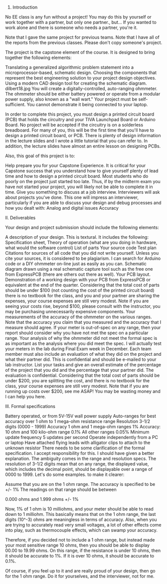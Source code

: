 1. Introduction

No EE class is any fun without a project! You may do this by yourself or work together with a partner, but only one partner., but... If you wanted to work alone and there is someone who needs a partner, you're it.

Note that I gave the same project for previous teams. Note that I have all of the reports from the previous classes. Please don't copy someone's project.

The project is the capstone element of the course. It is designed to bring together the following elements:

Translating a generalized algorithmic problem statement into a microprocessor-based, schematic design.
Choosing the components that represent the best engineering solution to your project design objectives.
Using a modern CAD design tool for creating the schematic diagram.
dilbert18.jpg
You will create a digitally-controlled, auto-ranging ohmmeter. The ohmmeter should be either battery powered or operate from a modular power supply, also known as a "wall wart." Your project must be self-sufficient. You cannot demonstrate it being connected to your laptop.

In order to complete this project, you must design a printed circuit board (PCB) that holds the circuitry and your TIVA Launchpad Board or Arduino Board. No project will be accepted if the circuitry is on a solderless breadboard. For many of you, this will be the first time that you'll have to design a printed circuit board, or PCB. There is plenty of design information in the lecture slides and I wrote a  little tutorial that you can refer to. In addition, the lecture slides have almost an entire lesson on designing PCBs. 

Also, this goal of this project is to:

Help prepare you for your Capstone Experience. It is critical for your Capstone success that you understand how to give yourself plenty of lead time and how to design a printed circuit board. Most students who do poorly on the project just started too late. Thus, if by the midterm exam you have not started your project, you will likely not be able to complete it in time. 
 Give you something to discuss at a job interview. Interviewers will ask about projects you've done. This one will impress an interviewer, particularly if you are able to discuss your design and debug processes and how you dealt with:
Analog and digital issues
Accuracy

II. Deliverables

Your design and project submission should include the following elements:

A description of your design. This is textural. It includes the following:
Specification sheet,
Theory of operation (what are you doing in hardware, what would the software control)
List of parts
Your source code
Test plan
Citations for sources of all code that you did not write yourself. Unless you cite your sources, it is considered to be plagiarism. I can search for Arduino code or a DIY ohmmeter on-line just as easily as you can.
Schematic diagram drawn using a real schematic capture tool such as the free one from ExpressPCB (there are others out there as well).
Your PCB layout.
Demonstration of a working design with your PCB from ExpressPCB or equivalent at the end of the quarter.
Considering that the total cost of parts should be under $100 (not counting the cost of the printed circuit board)  there is no textbook for the class, and you and your partner are sharing the expenses, your course expenses are still very modest. Note if you are seeing your costs rise, beyond $100, please consult with the instructor, you may be purchasing unnecessarily expensive components. 
Your measurements of the accuracy of the ohmmeter on the various ranges. Note that the accuracy you claim that you measured and the accuracy that I measure should agree. If your meter is out-of-spec on any range, then your report should consider why you have not met the spec on a particular range. Your analysis of why the ohmmeter did not meet the formal spec is as important as the analysis where you did meet the spec. I will actually test your meters in the lab during Final Exam week in December.
 Each team member must also include an evaluation of what they did on the project and what their partner did. This is confidential and should be e-mailed to your lab instructor.  List your tasks and give an overall estimate of the percentage of the project that you did and the percentage that your partner did. The evaluation is confidential.
Considering that the total cost of parts should be under $200, you are splitting the cost, and there is no textbook for the class, your course expenses are still very modest. Note that if you are running up costs over $200, see me ASAP! You may be wasting money and I can help you here.

III. Formal specifications

Battery operated, or from 5V-15V wall power supply
Auto-ranges for best accuracy over 1 ohm to 1 mega-ohm resistance range
Resolution 3-1/2 digits (0000 - 1999)
Accuracy 1 ohm and 1 mega-ohm ranges 1%
Accuracy: 10 ohm and 100 kilo-ohm range 0.1%
All other ranges 0.05%
Minimum update frequency 5 updates per second
Operate independently from a PC or laptop
Have attached flying leads with alligator clips to attach to the unknown resistor
There needs to be some clarification of the formal specification. I accept responsibility for this. I should have given a better explanation. The ambiguity comes in the range and resolution specs. The resolution of 3-1/2 digits mean that on any range, the displayed value, which includes the decimal point, should be displayable over a range of 0000 to 1999. Let's do some examples. to make it clearer:

Assume that you are on the 1 ohm range. The accuracy is specified to be +/- 1% The readings on that range should be between

0.000 ohms and 1.999 ohms +/- 1%

Now, 1% of 1 ohm is 10 milliohms, and your meter should be able to read down to 1 milliohm. This basically means that on the 1 ohm range, the last digits (10^-3) ohms are meaningless in terms of accuracy.  Also, when you are trying to accurately read very small voltages, a lot of other effects come into play, such as thermocouple effects, which can swamp your accuracy. 

Therefore, if you decided not to include a 1 ohm range, but instead made your most sensitive range 10 ohms, then you should be able to display 00.00 to 19.99 ohms. On this range, if the resistance is under 10 ohms, then it should be accurate to 1%. If it is over 10 ohms, it should be accurate to 0.1%.

Of course, if you feel up to it and are really proud of your design, then go for the 1 ohm range. Do it for yourselves, and the interviewer, not for me.

